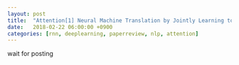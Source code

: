 ```yaml
---
layout: post
title:  "Attention[1] Neural Machine Translation by Jointly Learning to Align and Translate(2014) - Review"
date:   2018-02-22 06:00:00 +0900
categories: [rnn, deeplearning, paperreview, nlp, attention]
---
```


wait for posting
